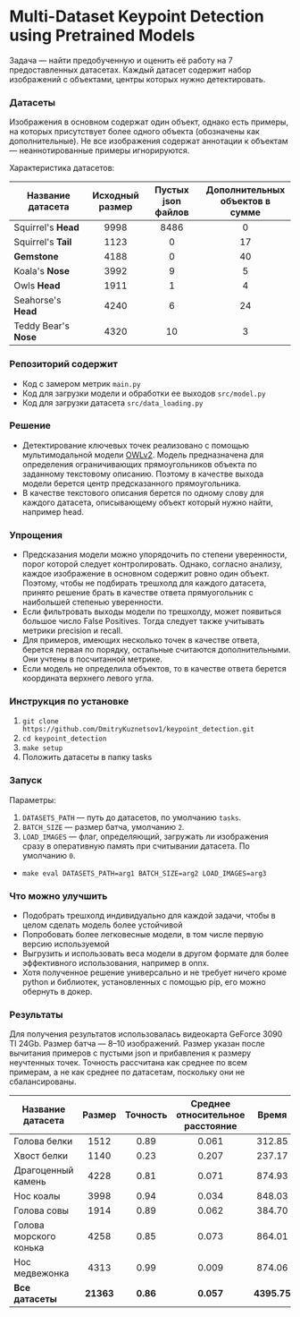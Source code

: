 # Multi-Dataset Keypoint Detection using Pretrained Models


Задача — найти предобученную и оценить её работу на 7 предоставленных датасетах. 
Каждый датасет содержит набор изображений с объектами, центры которых нужно детектировать.

### Датасеты
Изображения в основном содержат один объект, однако есть примеры, на которых
присутствует более одного объекта (обозначены как дополнительные). Не все изображения содержат аннотации к объектам — неаннотированные примеры игнорируются.

Характеристика датасетов:

| Название <br/>датасета |  Исходный<br/>размер   | Пустых <br/>json файлов | Дополнительных <br/>объектов в сумме | 
|------------------------|:----------------------:|:-----------------------:|:------------------------------------:|
| Squirrel's **Head**    |          9998          |          8486           |                  0                   |
| Squirrel's **Tail**    |          1123          |            0            |                  17                  |
| **Gemstone**           |          4188          |            0            |                  40                  |
| Koala's **Nose**       |          3992          |            9            |                  5                   |
| Owls **Head**          |          1911          |            1            |                  4                   |
| Seahorse's **Head**    |          4240          |            6            |                  24                  |
| Teddy Bear's **Nose**  |          4320          |           10            |                  3                   |

### Репозиторий содержит
- Код с замером метрик `main.py`
- Код для загрузки модели и обработки ее выходов `src/model.py`
- Код для загрузки датасета `src/data_loading.py`

### Решение

- Детектирование ключевых точек реализовано с помощью мультимодальной модели
[OWLv2](https://huggingface.co/docs/transformers/main/model_doc/owlv2).
Модель предназначена для определения ограничивающих прямоугольников объекта по
заданному текстовому описанию. Поэтому в качестве выхода модели берется центр предсказанного 
прямоугольника.
- В качестве текстового описания берется по одному слову для каждого датасета,
описывающему объект который нужно найти, например head.

### Упрощения
- Предсказания модели можно упорядочить по степени уверенности, порог которой следует контролировать.
Однако, согласно анализу, каждое изображение в основном содержит ровно один объект. Поэтому, чтобы не подбирать трешхолд для каждого датасета,
принято решение брать в качестве ответа прямуогольник с наибольшей степенью уверенности. 
- Если фильтровать выходы модели по трешхолду, может появиться большое число False Positives. Тогда
следует также учитывать метрики precision и recall.
- Для примеров, имеющих несколько точек в качестве ответа, берется первая по порядку, остальные считаются
дополнительными. Они учтены в посчитанной метрике.
- Если модель не определила объектов, то в качестве ответа берется координата верхнего левого угла.

### Инструкция по установке
1. ``` git clone https://github.com/DmitryKuznetsov1/keypoint_detection.git ```
2. ```cd keypoint_detection```
2. ```make setup```
3. Положить датасеты в папку tasks

### Запуск
Параметры:
1. ```DATASETS_PATH``` — путь до датасетов, по умолчанию ```tasks```.
2. ```BATCH_SIZE``` — размер батча, умолчанию ```2```.
3. ```LOAD_IMAGES``` — флаг, определяющий, загружать ли изображения сразу
в оперативную память при считывании датасета. По умолчанию ```0```.

* ```make eval DATASETS_PATH=arg1 BATCH_SIZE=arg2 LOAD_IMAGES=arg3```

### Что можно улучшить
- Подобрать трешхолд индивидуально для каждой задачи, чтобы в целом сделать модель более устойчивой
- Попробовать более легковесные модели, в том числе первую версию используемой
- Выгрузить и использовать веса модели в другом формате для более эффективного использования,
например в onnx.
- Хотя полученное решение универсально и не требует ничего кроме python и библиотек, установленных
с помощью pip, его можно обернуть в докер. 

### Результаты

Для получения результатов использовалась видеокарта GeForce 3090 TI 24Gb. Размер батча — 8–10 изображений.
Размер указан после вычитания примеров
с пустыми json и прибавления к размеру неучтенных точек.
Точность рассчитана как среднее по всем примерам, а не как среднее по датасетам, поскольку они не сбалансированы.

| Название датасета       |  Размер   |  Точность   |  Среднее относительное расстояние   |    Время     |
|-------------------------|:---------:|:-----------:|:-----------------------------------:|:------------:|
| Голова белки            |   1512    |    0.89     |                0.061                |    312.85    |
| Хвост белки             |   1140    |    0.23     |                0.207                |    237.17    |
| Драгоценный камень      |   4228    |    0.81     |                0.071                |    874.93    |
| Нос коалы               |   3998    |    0.94     |                0.034                |    848.03    |
| Голова совы             |   1914    |    0.89     |                0.062                |    384.70    |
| Голова морского конька  |   4258    |    0.85     |                0.073                |    864.01    |
| Нос медвежонка          |   4313    |    0.99     |                0.009                |    874.06    |
| **Все датасеты**        | **21363** |  **0.86**   |              **0.057**              | **4395.75**  |
